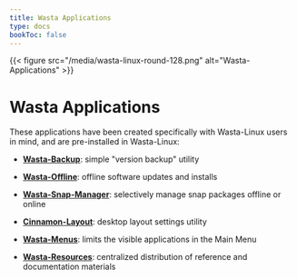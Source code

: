 ```yaml
---
title: Wasta Applications
type: docs
bookToc: false
---
```


{{< figure src="/media/wasta-linux-round-128.png" alt="Wasta-Applications" >}}

# Wasta Applications

These applications have been created specifically with Wasta-Linux users in mind, and are pre-installed in Wasta-Linux:

- [**Wasta-Backup**](/wasta-apps/wasta-backup): simple "version backup" utility

- [**Wasta-Offline**](/wasta-apps/wasta-offline): offline software updates and installs

- [**Wasta-Snap-Manager**](/wasta-apps/wasta-snap-manager): selectively manage snap packages offline or online

- [**Cinnamon-Layout**](/wasta-apps/cinnamon-layout): desktop layout settings utility

- [**Wasta-Menus**](/wasta-apps/wasta-menus): limits the visible applications in the Main Menu

- [**Wasta-Resources**](/wasta-apps/wasta-resources): centralized distribution of reference and documentation materials

&nbsp;

&nbsp;

&nbsp;

&nbsp;

&nbsp;
